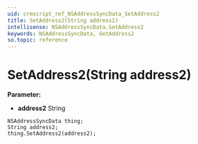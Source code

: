 ```yaml
---
uid: crmscript_ref_NSAddressSyncData_SetAddress2
title: SetAddress2(String address2)
intellisense: NSAddressSyncData.SetAddress2
keywords: NSAddressSyncData, GetAddress2
so.topic: reference
---
```


# SetAddress2(String address2)

**Parameter:** 
 - **address2** String

```crmscript
NSAddressSyncData thing;
String address2;
thing.SetAddress2(address2);
```

